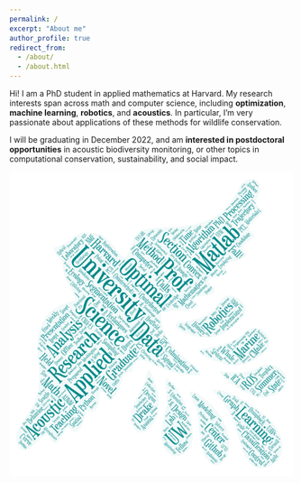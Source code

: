 ```yaml
---
permalink: /
excerpt: "About me"
author_profile: true
redirect_from: 
  - /about/
  - /about.html
---
```


Hi! I am a PhD student in applied mathematics at Harvard. My research interests span across math and computer science, including **optimization**, **machine learning**, **robotics**, and **acoustics**. In particular, I’m very passionate about applications of these methods for wildlife conservation.

I will be graduating in December 2022, and am **interested in postdoctoral opportunities** in acoustic biodiversity monitoring, or other topics in computational conservation, sustainability, and social impact.

![](/images/wordbird.png)

